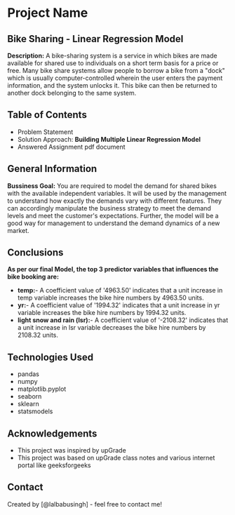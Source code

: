 # Project Name
## Bike Sharing - Linear Regression Model

**Description:**
A bike-sharing system is a service in which bikes are made available for shared use to individuals on a short term basis for a price or free. Many bike share systems allow people to borrow a bike from a "dock" which is usually computer-controlled wherein the user enters the payment information, and the system unlocks it. This bike can then be returned to another dock belonging to the same system.

## Table of Contents
- Problem Statement
- Solution Approach: **Building Multiple Linear Regression Model**
- Answered Assignment pdf document

## General Information
**Bussiness Goal:**
You are required to model the demand for shared bikes with the available independent variables. It will be used by the management to understand how exactly the demands vary with different features. They can accordingly manipulate the business strategy to meet the demand levels and meet the customer's expectations. Further, the model will be a good way for management to understand the demand dynamics of a new market. 

## Conclusions
**As per our final Model, the top 3 predictor variables that influences the bike booking are:**
- **temp:**- A coefficient value of '4963.50' indicates that a unit increase in temp variable increases the bike hire numbers by 4963.50 units.
- **yr:**- A coefficient value of '1994.32' indicates that a unit increase in yr variable increases the bike hire numbers by 1994.32 units.
- **light snow and rain (lsr):**- A coefficient value of '-2108.32' indicates that a unit increase in lsr variable decreases the bike hire numbers by 2108.32 units.

## Technologies Used
- pandas
- numpy
- matplotlib.pyplot
- seaborn
- sklearn
- statsmodels

## Acknowledgements
- This project was inspired by upGrade
- This project was based on upGrade class notes and various internet portal like geeksforgeeks
  
## Contact
Created by [@lalbabusingh] - feel free to contact me!
